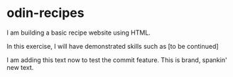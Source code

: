 # odin-recipes

I am building a basic recipe website using HTML. 

In this exercise, I will have demonstrated skills such as [to be continued]

I am adding this text now to test the commit feature. This is brand, spankin' new text. 